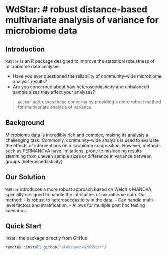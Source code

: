 

# WdStar: # robust distance-based multivariate analysis of variance for microbiome data

## Introduction 

`WdStar` is an R package designed to improve the statistical robustness of microbiome data analyses. 
- Have you ever questioned the reliability of community-wide microbiome analysis results? 
- Are you concerned about how heteroscedasticity and unbalanced sample sizes may affect your analyses? 
>`WdStar` addresses these concerns by providing a more robust method for multivariate analysis of variance. 

## Background
Microbiome data is incredibly rich and complex, making its analysis a challenging task. Commonly, community-wide analysis is used to evaluate the effects of interventions on microbiome composition. However,  methods such as PERMANOVA have limitations, prone to misleading results stemming from uneven sample sizes or difference in variance between groups (heteroscedasticity). 

## Our Solution
`WdStar` introduces a more robust approach based on Welch's MANOVA, specially designed to handle the intricacies of microbiome data. Our method: - Is robust to heteroscedasticity in the data. - Can handle multi-level factors and stratification. - Allows for multiple post hoc testing scenarios. 

## Quick Start
Install the package directly from GitHub: 
```R
remotes::install_github("alekseyenko/WdStar")
```
